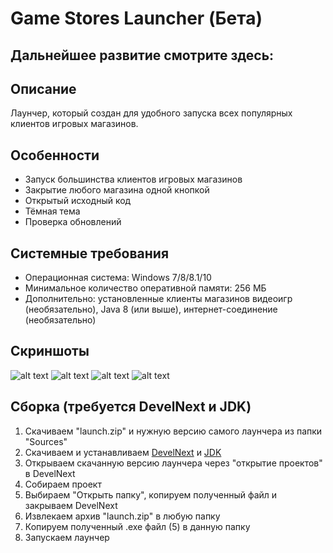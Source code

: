 # Game Stores Launcher (Бета)
## Дальнейшее развитие смотрите здесь: [](https://github.com/Zalexanninev15/GSL)
## Описание
Лаунчер, который создан для удобного запуска всех популярных клиентов игровых магазинов.
## Особенности
* Запуск большинства клиентов игровых магазинов
* Закрытие любого магазина одной кнопкой
* Открытый исходный код
* Тёмная тема
* Проверка обновлений
## Системные требования
* Операционная система: Windows 7/8/8.1/10
* Минимальное количество оперативной памяти: 256 МБ
* Дополнительно: установленные клиенты магазинов видеоигр (необязательно), Java 8 (или выше), интернет-соединение (необязательно)
## Скриншоты
![alt text](https://i.imgur.com/T6s3zfA.png) ![alt text](https://i.imgur.com/LrSLPFV.png) ![alt text](https://i.imgur.com/FasDgkW.png) ![alt text](https://i.imgur.com/UFTGbEx.png)
## Сборка (требуется DevelNext и JDK)
1. Скачиваем "launch.zip" и нужную версию самого лаунчера из папки "Sources"
2. Скачиваем и устанавливаем [DevelNext](https://github.com/jphp-group/develnext/releases) и [JDK](https://www.oracle.com/technetwork/java/javase/downloads/2133151)
3. Открываем скачанную версию лаунчера через "открытие проектов" в DevelNext
4. Собираем проект 
5. Выбираем "Открыть папку", копируем полученный файл и закрываем DevelNext
6. Извлекаем архив "launch.zip" в любую папку
7. Копируем полученный .exe файл (5) в данную папку 
8. Запускаем лаунчер

